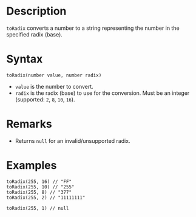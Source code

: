 # Description

`toRadix` converts a number to a string representing the number in the specified radix (base).

# Syntax

```step
toRadix(number value, number radix)
```

- `value` is the number to convert.
- `radix` is the radix (base) to use for the conversion. Must be an integer (supported: `2`, `8`, `10`, `16`).

# Remarks

- Returns `null` for an invalid/unsupported radix.

# Examples

```step
toRadix(255, 16) // "FF"
toRadix(255, 10) // "255"
toRadix(255, 8) // "377"
toRadix(255, 2) // "11111111"

toRadix(255, 1) // null
```
